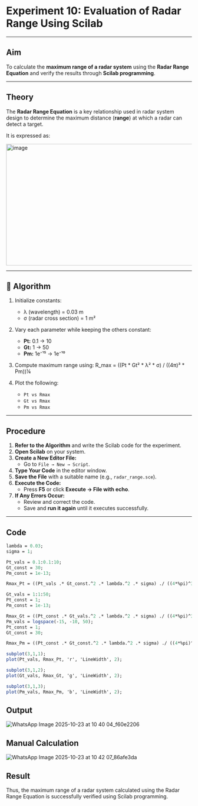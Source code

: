 # Experiment 10: Evaluation of Radar Range Using Scilab
---

## Aim
To calculate the **maximum range of a radar system** using the **Radar Range Equation** and verify the results through **Scilab programming**.

---

## Theory
The **Radar Range Equation** is a key relationship used in radar system design to determine the maximum distance (**range**) at which a radar can detect a target.  

It is expressed as:

<img width="965" height="329" alt="image" src="https://github.com/user-attachments/assets/d8d311e3-5625-4a58-966c-ca75dbb5109d" />

---

## 🧠 Algorithm

1. Initialize constants:
   - λ (wavelength) = 0.03 m  
   - σ (radar cross section) = 1 m²  

2. Vary each parameter while keeping the others constant:
   - **Pt:** 0.1 → 10  
   - **Gt:** 1 → 50  
   - **Pm:** 1e⁻¹⁵ → 1e⁻¹⁰  

3. Compute maximum range using:
   R_max = ((Pt * Gt² * λ² * σ) / ((4π)³ * Pm))¼


4. Plot the following:
   - `Pt vs Rmax` 
   - `Gt vs Rmax` 
   - `Pm vs Rmax`
     
---

## Procedure

1. **Refer to the Algorithm** and write the Scilab code for the experiment.  
2. **Open Scilab** on your system.  
3. **Create a New Editor File:**  
   - Go to `File → New → Script`.  
4. **Type Your Code** in the editor window.  
5. **Save the File** with a suitable name (e.g., `radar_range.sce`).  
6. **Execute the Code:**  
   - Press **F5** or click **Execute → File with echo**.  
7. **If Any Errors Occur:**  
   - Review and correct the code.  
   - Save and **run it again** until it executes successfully.

---

##  Code 
```scilab
lambda = 0.03; 
sigma = 1;     

Pt_vals = 0.1:0.1:10;   
Gt_const = 30;           
Pm_const = 1e-13;        

Rmax_Pt = ((Pt_vals .* Gt_const.^2 .* lambda.^2 .* sigma) ./ ((4*%pi)^3 .* Pm_const)).^(1/4);

Gt_vals = 1:1:50;        
Pt_const = 1;            
Pm_const = 1e-13;

Rmax_Gt = ((Pt_const .* Gt_vals.^2 .* lambda.^2 .* sigma) ./ ((4*%pi)^3 .* Pm_const)).^(1/4);
Pm_vals = logspace(-15, -10, 50); 
Pt_const = 1;
Gt_const = 30;

Rmax_Pm = ((Pt_const .* Gt_const.^2 .* lambda.^2 .* sigma) ./ ((4*%pi)^3 .* Pm_vals)).^(1/4);   

subplot(3,1,1);
plot(Pt_vals, Rmax_Pt, 'r', 'LineWidth', 2);

subplot(3,1,2);
plot(Gt_vals, Rmax_Gt, 'g', 'LineWidth', 2);

subplot(3,1,3);
plot(Pm_vals, Rmax_Pm, 'b', 'LineWidth', 2);

```

## Output

![WhatsApp Image 2025-10-23 at 10 40 04_f60e2206](https://github.com/user-attachments/assets/ebba5549-56a5-4dd4-97cb-9eca2eb7a1b1)


## Manual Calculation

![WhatsApp Image 2025-10-23 at 10 42 07_86afe3da](https://github.com/user-attachments/assets/676cebe1-7c2f-4c49-b0e9-9d5dcf2f8fbc)


## Result

Thus, the maximum range of a radar system calculated using the Radar Range Equation is successfully verified using Scilab programming.

